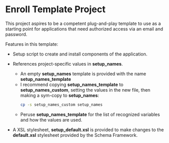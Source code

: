 # Enroll Template Project

This project aspires to be a competent plug-and-play template
to use as a starting point for applications that need authorized
access via an email and password.

Features in this template:

- Setup script to create and install components of the application.

- References project-specific values in **setup_names**.
  - An empty **setup_names** template is provided with the
    name **setup_names_template**
  - I recommend copying **setup_names_template** to
    **setup_names_custom**, setting the values in the new
    file, then making a sym-copy to **setup_names**:
    ~~~sh
    cp -s setup_names_custom setup_names
    ~~~
  - Peruse **setup_names_template** for the list of
    recognized variables and how the values are used.

- A XSL stylesheet, **setup_default.xsl** is provided to
  make changes to the **default.xsl** stylesheet provided
  by the Schema Framework.
